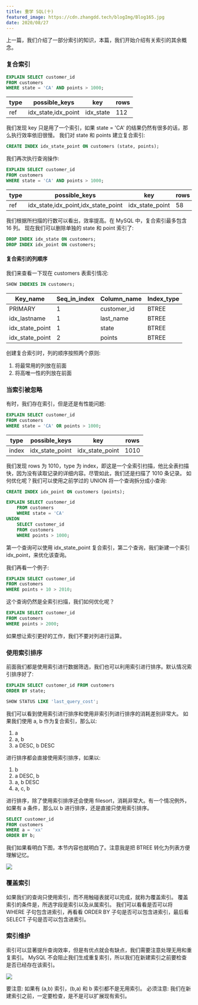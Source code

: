 ```yaml
---
title: 重学 SQL(十)
featured_image: https://cdn.zhangdd.tech/blogImg/Blog165.jpg
date: 2020/08/27
---
```


上一篇，我们介绍了一部分索引的知识，本篇，我们开始介绍有关索引的其余概念。

### 复合索引
``` sql
EXPLAIN SELECT customer_id 
FROM customers
WHERE state = 'CA' AND points > 1000;
```

| type | possible_keys       | key       | rows |
|------|---------------------|-----------|------|
| ref  | idx_state,idx_point | idx_state | 112  |

我们发现 key 只是用了一个索引，如果 state = 'CA' 的结果仍然有很多的话，那么执行效率依旧很慢。
我们对 state 和 points 建立复合索引: 
``` sql
CREATE INDEX idx_state_point ON customers (state, points);
```

我们再次执行查询操作: 
``` sql
EXPLAIN SELECT customer_id 
FROM customers
WHERE state = 'CA' AND points > 1000;
```

| type | possible_keys                       | key             | rows |
|------|-------------------------------------|-----------------|------|
| ref  | idx_state,idx_point,idx_state_point | idx_state_point | 58   |

我们根据所扫描的行数可以看出，效率提高。在 MySQL 中，复合索引最多包含 16 列。
现在我们可以删除单独的 state 和 point 索引了: 
``` sql
DROP INDEX idx_state ON customers;
DROP INDEX idx_point ON customers;
```

#### 复合索引的列顺序
我们来查看一下现在 customers 表索引情况: 
``` sql
SHOW INDEXES IN customers;
```

| Key_name        | Seq_in_index | Column_name | Index_type |
|-----------------|--------------|-------------|------------|
| PRIMARY         | 1            | customer_id | BTREE      |
| idx_lastname    | 1            | last_name   | BTREE      |
| idx_state_point | 1            | state       | BTREE      |
| idx_state_point | 2            | points      | BTREE      |

创建复合索引时，列的顺序按照两个原则: 
1. 将最常用的列放在前面
2. 将高唯一性的列放在前面

### 当索引被忽略
有时，我们存在索引，但是还是有性能问题: 
``` sql
EXPLAIN SELECT customer_id
FROM customers
WHERE state = 'CA' OR points > 1000;
```

| type  | possible_keys   | key             | rows |
|-------|-----------------|-----------------|------|
| index | idx_state_point | idx_state_point | 1010 |

我们发现 rows 为 1010，type 为 index，即这是一个全索引扫描，他比全表扫描快，因为没有读取记录的详细内容。尽管如此，我们还是扫描了 1010 条记录。
如何优化呢？我们可以使用之前学过的 UNION 将一个查询拆分成小查询: 
``` sql
CREATE INDEX idx_point ON customers (points);

EXPLAIN SELECT customer_id
    FROM customers
    WHERE state = 'CA'
UNION
    SELECT customer_id
    FROM customers
    WHERE points > 1000;
```

第一个查询可以使用 idx_state_point 复合索引，第二个查询，我们新建一个索引 idx_point，来优化该查询。

我们再看一个例子: 
``` sql
EXPLAIN SELECT customer_id 
FROM customers
WHERE points + 10 > 2010;
```

这个查询仍然是全索引扫描，我们如何优化呢？
``` sql
EXPLAIN SELECT customer_id 
FROM customers
WHERE points > 2000;
```

如果想让索引更好的工作，我们不要对列进行运算。

### 使用索引排序
前面我们都是使用索引进行数据筛选，我们也可以利用索引进行排序。默认情况索引排序好了: 
``` sql
EXPLAIN SELECT customer_id FROM customers
ORDER BY state;

SHOW STATUS LIKE 'last_query_cost';
```

我们可以看到使用索引进行排序和使用非索引列进行排序的消耗差别非常大。
如果我们使用 a, b 作为复合索引，那么以: 
1. a
2. a, b
3. a DESC, b DESC 

进行排序都会直接使用索引排序，如果以: 
1. b
2. a DESC, b
3. a, b DESC
4. a, c, b

进行排序，除了使用索引排序还会使用 filesort，消耗非常大。有一个情况例外，如果有 a 条件，那么以 b 进行排序，还是直接只使用索引排序。
``` sql
SELECT customer_id
FROM customers
WHERE a = 'xx'
ORDER BY b;
```

我们如果看明白下图，本节内容也就明白了。注意我是把 BTREE 转化为列表方便理解记忆。

![](https://cdn.zhangdd.tech/contentImg/sql/165-1.png)

### 覆盖索引
如果我们的查询只使用索引，而不用触碰表就可以完成，就称为覆盖索引。
覆盖索引的条件是，所选字段是索引以及从属索引。
我们可以看看是否可以将 WHERE 子句包含进索引，再看看 ORDER BY 子句是否可以包含进索引，最后看 SELECT 子句是否可以包含进索引。

### 索引维护
索引可以显著提升查询效率，但是有优点就会有缺点，我们需要注意处理无用和重复索引。
MySQL 不会阻止我们生成重复索引，所以我们在新建索引之前要检查是否已经存在该索引。

![](https://cdn.zhangdd.tech/contentImg/sql/165-2.png)

要注意: 如果有 (a,b) 索引，(b,a) 和 b 索引都不是无用索引。
必须注意: 我们在新建索引之前，一定要检查，是不是可以扩展现有索引。